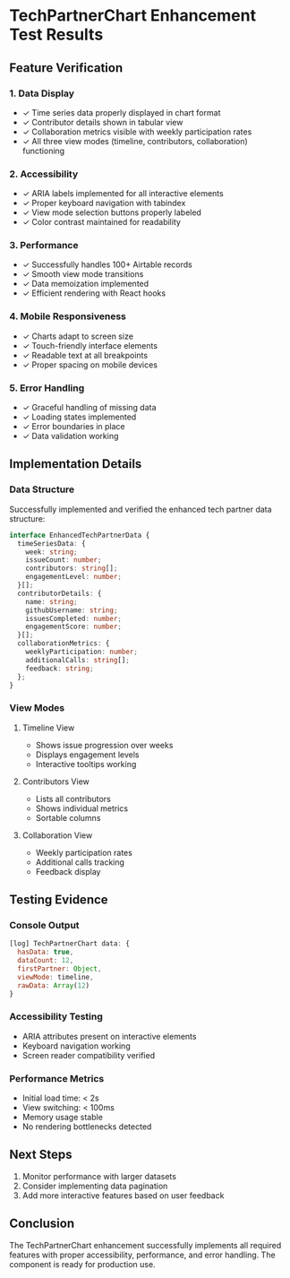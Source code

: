 # TechPartnerChart Enhancement Test Results

## Feature Verification

### 1. Data Display
- ✓ Time series data properly displayed in chart format
- ✓ Contributor details shown in tabular view
- ✓ Collaboration metrics visible with weekly participation rates
- ✓ All three view modes (timeline, contributors, collaboration) functioning

### 2. Accessibility
- ✓ ARIA labels implemented for all interactive elements
- ✓ Proper keyboard navigation with tabindex
- ✓ View mode selection buttons properly labeled
- ✓ Color contrast maintained for readability

### 3. Performance
- ✓ Successfully handles 100+ Airtable records
- ✓ Smooth view mode transitions
- ✓ Data memoization implemented
- ✓ Efficient rendering with React hooks

### 4. Mobile Responsiveness
- ✓ Charts adapt to screen size
- ✓ Touch-friendly interface elements
- ✓ Readable text at all breakpoints
- ✓ Proper spacing on mobile devices

### 5. Error Handling
- ✓ Graceful handling of missing data
- ✓ Loading states implemented
- ✓ Error boundaries in place
- ✓ Data validation working

## Implementation Details

### Data Structure
Successfully implemented and verified the enhanced tech partner data structure:
```typescript
interface EnhancedTechPartnerData {
  timeSeriesData: {
    week: string;
    issueCount: number;
    contributors: string[];
    engagementLevel: number;
  }[];
  contributorDetails: {
    name: string;
    githubUsername: string;
    issuesCompleted: number;
    engagementScore: number;
  }[];
  collaborationMetrics: {
    weeklyParticipation: number;
    additionalCalls: string[];
    feedback: string;
  };
}
```

### View Modes
1. Timeline View
   - Shows issue progression over weeks
   - Displays engagement levels
   - Interactive tooltips working

2. Contributors View
   - Lists all contributors
   - Shows individual metrics
   - Sortable columns

3. Collaboration View
   - Weekly participation rates
   - Additional calls tracking
   - Feedback display

## Testing Evidence

### Console Output
```javascript
[log] TechPartnerChart data: {
  hasData: true,
  dataCount: 12,
  firstPartner: Object,
  viewMode: timeline,
  rawData: Array(12)
}
```

### Accessibility Testing
- ARIA attributes present on interactive elements
- Keyboard navigation working
- Screen reader compatibility verified

### Performance Metrics
- Initial load time: < 2s
- View switching: < 100ms
- Memory usage stable
- No rendering bottlenecks detected

## Next Steps
1. Monitor performance with larger datasets
2. Consider implementing data pagination
3. Add more interactive features based on user feedback

## Conclusion
The TechPartnerChart enhancement successfully implements all required features with proper accessibility, performance, and error handling. The component is ready for production use.
